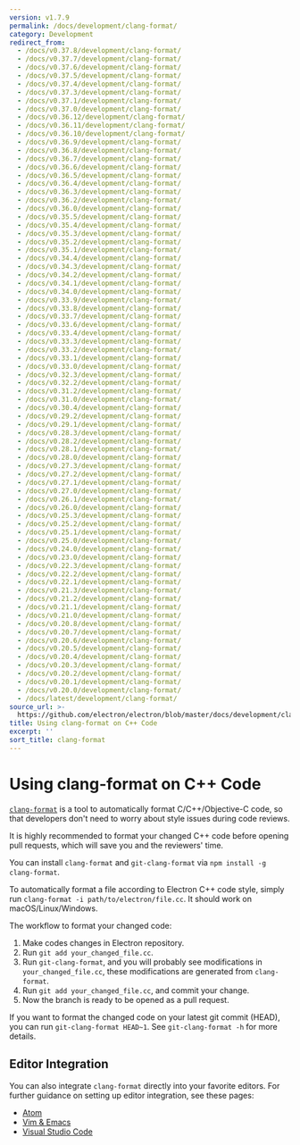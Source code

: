 ```yaml
---
version: v1.7.9
permalink: /docs/development/clang-format/
category: Development
redirect_from:
  - /docs/v0.37.8/development/clang-format/
  - /docs/v0.37.7/development/clang-format/
  - /docs/v0.37.6/development/clang-format/
  - /docs/v0.37.5/development/clang-format/
  - /docs/v0.37.4/development/clang-format/
  - /docs/v0.37.3/development/clang-format/
  - /docs/v0.37.1/development/clang-format/
  - /docs/v0.37.0/development/clang-format/
  - /docs/v0.36.12/development/clang-format/
  - /docs/v0.36.11/development/clang-format/
  - /docs/v0.36.10/development/clang-format/
  - /docs/v0.36.9/development/clang-format/
  - /docs/v0.36.8/development/clang-format/
  - /docs/v0.36.7/development/clang-format/
  - /docs/v0.36.6/development/clang-format/
  - /docs/v0.36.5/development/clang-format/
  - /docs/v0.36.4/development/clang-format/
  - /docs/v0.36.3/development/clang-format/
  - /docs/v0.36.2/development/clang-format/
  - /docs/v0.36.0/development/clang-format/
  - /docs/v0.35.5/development/clang-format/
  - /docs/v0.35.4/development/clang-format/
  - /docs/v0.35.3/development/clang-format/
  - /docs/v0.35.2/development/clang-format/
  - /docs/v0.35.1/development/clang-format/
  - /docs/v0.34.4/development/clang-format/
  - /docs/v0.34.3/development/clang-format/
  - /docs/v0.34.2/development/clang-format/
  - /docs/v0.34.1/development/clang-format/
  - /docs/v0.34.0/development/clang-format/
  - /docs/v0.33.9/development/clang-format/
  - /docs/v0.33.8/development/clang-format/
  - /docs/v0.33.7/development/clang-format/
  - /docs/v0.33.6/development/clang-format/
  - /docs/v0.33.4/development/clang-format/
  - /docs/v0.33.3/development/clang-format/
  - /docs/v0.33.2/development/clang-format/
  - /docs/v0.33.1/development/clang-format/
  - /docs/v0.33.0/development/clang-format/
  - /docs/v0.32.3/development/clang-format/
  - /docs/v0.32.2/development/clang-format/
  - /docs/v0.31.2/development/clang-format/
  - /docs/v0.31.0/development/clang-format/
  - /docs/v0.30.4/development/clang-format/
  - /docs/v0.29.2/development/clang-format/
  - /docs/v0.29.1/development/clang-format/
  - /docs/v0.28.3/development/clang-format/
  - /docs/v0.28.2/development/clang-format/
  - /docs/v0.28.1/development/clang-format/
  - /docs/v0.28.0/development/clang-format/
  - /docs/v0.27.3/development/clang-format/
  - /docs/v0.27.2/development/clang-format/
  - /docs/v0.27.1/development/clang-format/
  - /docs/v0.27.0/development/clang-format/
  - /docs/v0.26.1/development/clang-format/
  - /docs/v0.26.0/development/clang-format/
  - /docs/v0.25.3/development/clang-format/
  - /docs/v0.25.2/development/clang-format/
  - /docs/v0.25.1/development/clang-format/
  - /docs/v0.25.0/development/clang-format/
  - /docs/v0.24.0/development/clang-format/
  - /docs/v0.23.0/development/clang-format/
  - /docs/v0.22.3/development/clang-format/
  - /docs/v0.22.2/development/clang-format/
  - /docs/v0.22.1/development/clang-format/
  - /docs/v0.21.3/development/clang-format/
  - /docs/v0.21.2/development/clang-format/
  - /docs/v0.21.1/development/clang-format/
  - /docs/v0.21.0/development/clang-format/
  - /docs/v0.20.8/development/clang-format/
  - /docs/v0.20.7/development/clang-format/
  - /docs/v0.20.6/development/clang-format/
  - /docs/v0.20.5/development/clang-format/
  - /docs/v0.20.4/development/clang-format/
  - /docs/v0.20.3/development/clang-format/
  - /docs/v0.20.2/development/clang-format/
  - /docs/v0.20.1/development/clang-format/
  - /docs/v0.20.0/development/clang-format/
  - /docs/latest/development/clang-format/
source_url: >-
  https://github.com/electron/electron/blob/master/docs/development/clang-format.md
title: Using clang-format on C++ Code
excerpt: ''
sort_title: clang-format
---
```




<!--


                                      ::::
                                    :o+//+o:
                                    +o    oo-
                                    :o+//oo/+o/
                                      -::-   -oo:
                                               /s/
                      -::::::::-                :s/  :::--
                  :+oo+////////+:        -:/+oo/ :s:-///++oo+:
                /o+:                -/+oo+/:-     +o-      -:+o:
               /s:              -:+o+/:           -o+         :s/
              -s/            -/oo/:                /s-         +s-
              -s/         -/oo/-                   -s/         /s-
               oo       :+o/-                       oo         oo
               -s/    :oo/                          /s-       /s-
                :s/ :oo:              -::-          /s-      /s:
                  -+o/               /ssss/         :s:    -+o-
                 :o+--               /ssss/         :s:   :o+-
                :s/  +o:              -::-          /s-   --
               -s/    :+o/-                         /s-
               oo       -+o+-                       oo
              -s/         -/oo/-                   -s/
             -+soo+:         -/oo/:                /s-      /oooo+-
             o+   :s:           -:+o+/:-          -o+      /s:  -oo
             oo:--/s:       ::      -:+oo+/:-     -/-      /s/--:o+
              :+++/-        :s:          -:/+ooo++//////++oo//+o+:
                             /s:                --::::::--
                              /s/              /s-
                               :oo:          :oo:
                                 /oo/-    -/oo/
                                   -/+oooo+/-





                   _______  _______  _______  _______  __
                  |       ||       ||       ||       ||  |
                  |  _____||_     _||   _   ||    _  ||  |
                  | |_____   |   |  |  | |  ||   |_| ||  |
                  |_____  |  |   |  |  |_|  ||    ___||__|
                   _____| |  |   |  |       ||   |     __
                  |_______|  |___|  |_______||___|    |__|


    This file is generated automatically, so it should not be edited.

    To make changes, head over to the electron/electron repository:

    https://github.com/electron/electron/blob/master/docs/development/clang-format.md

    Thanks!

-->
# Using clang-format on C++ Code

[`clang-format`](http://clang.llvm.org/docs/ClangFormat.html) is a tool to automatically format C/C++/Objective-C code, so that developers don't need to worry about style issues during code reviews.

It is highly recommended to format your changed C++ code before opening pull requests, which will save you and the reviewers' time.

You can install `clang-format` and `git-clang-format` via `npm install -g clang-format`.

To automatically format a file according to Electron C++ code style, simply run `clang-format -i path/to/electron/file.cc`. It should work on macOS/Linux/Windows.

The workflow to format your changed code:

1.  Make codes changes in Electron repository.
2.  Run `git add your_changed_file.cc`.
3.  Run `git-clang-format`, and you will probably see modifications in `your_changed_file.cc`, these modifications are generated from `clang-format`.
4.  Run `git add your_changed_file.cc`, and commit your change.
5.  Now the branch is ready to be opened as a pull request.

If you want to format the changed code on your latest git commit (HEAD), you can run `git-clang-format HEAD~1`. See `git-clang-format -h` for more details.

## Editor Integration

You can also integrate `clang-format` directly into your favorite editors. For further guidance on setting up editor integration, see these pages:

*   [Atom](https://atom.io/packages/clang-format)
*   [Vim & Emacs](http://clang.llvm.org/docs/ClangFormat.html#vim-integration)
*   [Visual Studio Code](https://marketplace.visualstudio.com/items?itemName=xaver.clang-format)
